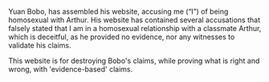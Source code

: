 Yuan Bobo, has assembled his website, accusing me (“I”) of being homosexual with Arthur.
His website has contained several accusations that falsely stated that I am in a homosexual relationship with a classmate Arthur, which is deceitful, as he provided no evidence, nor any witnesses to validate his claims.

This website is for destroying Bobo's claims, while proving what is right and wrong, with 'evidence-based' claims.
